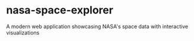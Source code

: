 # nasa-space-explorer
A modern web application showcasing NASA's space data with interactive visualizations
